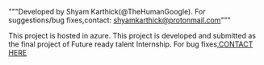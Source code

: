 """Developed by Shyam Karthick(@TheHumanGoogle).
   For suggestions/bug fixes,contact: shyamkarthick@protonmail.com"""

This project is hosted in azure. This project is developed and submitted as the final project of Future ready talent Internship.
For bug fixes,[CONTACT HERE](https://github.com/thehumangoogle/lifestyle-store)

